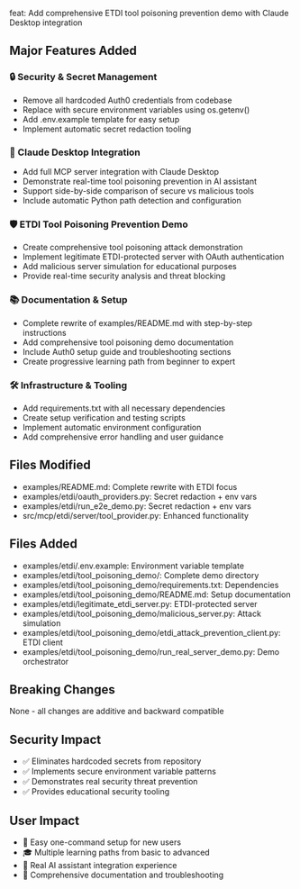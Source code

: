 feat: Add comprehensive ETDI tool poisoning prevention demo with Claude Desktop integration

## Major Features Added

### 🔒 Security & Secret Management
- Remove all hardcoded Auth0 credentials from codebase
- Replace with secure environment variables using os.getenv()
- Add .env.example template for easy setup
- Implement automatic secret redaction tooling

### 🤖 Claude Desktop Integration  
- Add full MCP server integration with Claude Desktop
- Demonstrate real-time tool poisoning prevention in AI assistant
- Support side-by-side comparison of secure vs malicious tools
- Include automatic Python path detection and configuration

### 🛡️ ETDI Tool Poisoning Prevention Demo
- Create comprehensive tool poisoning attack demonstration
- Implement legitimate ETDI-protected server with OAuth authentication
- Add malicious server simulation for educational purposes
- Provide real-time security analysis and threat blocking

### 📚 Documentation & Setup
- Complete rewrite of examples/README.md with step-by-step instructions
- Add comprehensive tool poisoning demo documentation
- Include Auth0 setup guide and troubleshooting sections
- Create progressive learning path from beginner to expert

### 🛠️ Infrastructure & Tooling
- Add requirements.txt with all necessary dependencies  
- Create setup verification and testing scripts
- Implement automatic environment configuration
- Add comprehensive error handling and user guidance

## Files Modified
- examples/README.md: Complete rewrite with ETDI focus
- examples/etdi/oauth_providers.py: Secret redaction + env vars
- examples/etdi/run_e2e_demo.py: Secret redaction + env vars  
- src/mcp/etdi/server/tool_provider.py: Enhanced functionality

## Files Added
- examples/etdi/.env.example: Environment variable template
- examples/etdi/tool_poisoning_demo/: Complete demo directory
- examples/etdi/tool_poisoning_demo/requirements.txt: Dependencies
- examples/etdi/tool_poisoning_demo/README.md: Setup documentation
- examples/etdi/legitimate_etdi_server.py: ETDI-protected server
- examples/etdi/tool_poisoning_demo/malicious_server.py: Attack simulation
- examples/etdi/tool_poisoning_demo/etdi_attack_prevention_client.py: ETDI client
- examples/etdi/tool_poisoning_demo/run_real_server_demo.py: Demo orchestrator

## Breaking Changes
None - all changes are additive and backward compatible

## Security Impact
- ✅ Eliminates hardcoded secrets from repository
- ✅ Implements secure environment variable patterns
- ✅ Demonstrates real security threat prevention
- ✅ Provides educational security tooling

## User Impact  
- 🚀 Easy one-command setup for new users
- 🎓 Multiple learning paths from basic to advanced
- 🤖 Real AI assistant integration experience  
- 📖 Comprehensive documentation and troubleshooting 